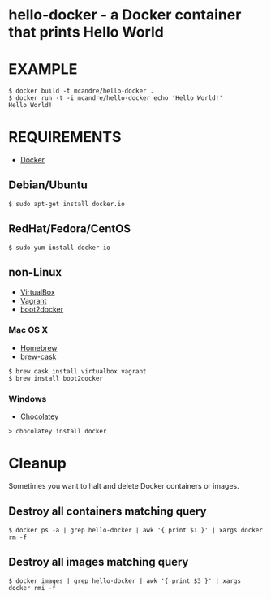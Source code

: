 # hello-docker - a Docker container that prints Hello World

# EXAMPLE

```
$ docker build -t mcandre/hello-docker .
$ docker run -t -i mcandre/hello-docker echo 'Hello World!'
Hello World!
```

# REQUIREMENTS

* [Docker](https://www.docker.com/)

## Debian/Ubuntu

```
$ sudo apt-get install docker.io
```

## RedHat/Fedora/CentOS

```
$ sudo yum install docker-io
```

## non-Linux

* [VirtualBox](https://www.virtualbox.org/)
* [Vagrant](https://www.vagrantup.com/)
* [boot2docker](http://boot2docker.io/)

### Mac OS X

* [Homebrew](http://brew.sh/)
* [brew-cask](http://caskroom.io/)

```
$ brew cask install virtualbox vagrant
$ brew install boot2docker
```

### Windows

* [Chocolatey](https://chocolatey.org/)

```
> chocolatey install docker
```

# Cleanup

Sometimes you want to halt and delete Docker containers or images.

## Destroy all containers matching query

```
$ docker ps -a | grep hello-docker | awk '{ print $1 }' | xargs docker rm -f
```

## Destroy all images matching query

```
$ docker images | grep hello-docker | awk '{ print $3 }' | xargs docker rmi -f
```
